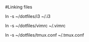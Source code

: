 #Linking files

ln -s ~/dotfiles/i3 ~/.i3

ln -s ~/dotfiles/vimrc ~/.vimrc

ln -s ~/dotfiles/tmux.conf ~/.tmux.conf
